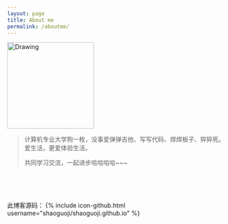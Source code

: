 ```yaml
---
layout: page
title: About me
permalink: /aboutme/
---
```


<img src="http://img1.buy.ijinshan.com/weibo_img/2016/1/22/11/37/r1453433860323951545944.png" alt="Drawing" width="200px" />

<br/>

>计算机专业大学狗一枚，没事爱弹弹吉他、写写代码、焊焊板子、猝猝死。爱生活，更爱体验生活。
> 
>共同学习交流，一起进步哈哈哈哈~~~

<br/>
<br/>
<br/>

此博客源码： 
{% include icon-github.html username="shaoguoji/shaoguoji.github.io" %} 
